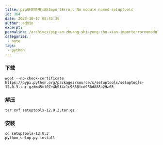 ```yaml
---
title: pip安装使用出现ImportError: No module named setuptools
id: 364
date: 2023-10-17 08:43:39
auther: admin
excerpt: 
permalink: /archives/pip-an-zhuang-shi-yong-chu-xian-importerrornomodulenamedsetuptools
categories:
 - note
tags: 
 - python
---
```


### 下载
```
wget --no-check-certificate https://pypi.python.org/packages/source/s/setuptools/setuptools-12.0.3.tar.gz#md5=f07e4b0f4c1c9368fcd980d888b29a65
```
### 解压
```
tar xvf setuptools-12.0.3.tar.gz
```
### 安装
```
cd setuptools-12.0.3
python setup.py install
```